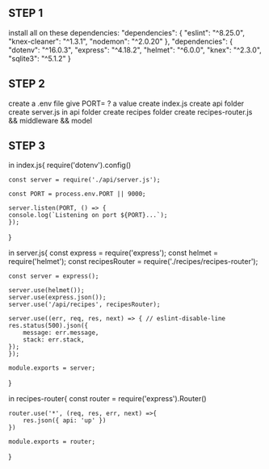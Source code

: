 STEP 1
----------------------------------------
install all on these dependencies:
  "dependencies": {
    "eslint": "^8.25.0",
    "knex-cleaner": "^1.3.1",
    "nodemon": "^2.0.20"
  },
   "dependencies": {
    "dotenv": "^16.0.3",
    "express": "^4.18.2",
    "helmet": "^6.0.0",
    "knex": "^2.3.0",
    "sqlite3": "^5.1.2"
  }

STEP 2
----------------------------------------
create a .env file 
give PORT= ? a value
create index.js
create api folder 
create server.js in api folder
create recipes folder
create recipes-router.js && middleware && model

STEP 3
----------------------------------------
in index.js{
    require('dotenv').config()

    const server = require('./api/server.js');

    const PORT = process.env.PORT || 9000;

    server.listen(PORT, () => {
    console.log(`Listening on port ${PORT}...`);
    });
}

in server.js{
    const express = require('express');
    const helmet = require('helmet');
    const recipesRouter = require('./recipes/recipes-router');

    const server = express();

    server.use(helmet());
    server.use(express.json());
    server.use('/api/recipes', recipesRouter);

    server.use((err, req, res, next) => { // eslint-disable-line
    res.status(500).json({
        message: err.message,
        stack: err.stack,
    });
    });

    module.exports = server;
}

in recipes-router{
    const router = require('express').Router()

    router.use('*', (req, res, err, next) =>{
        res.json({ api: 'up' })
    })

    module.exports = router;
}